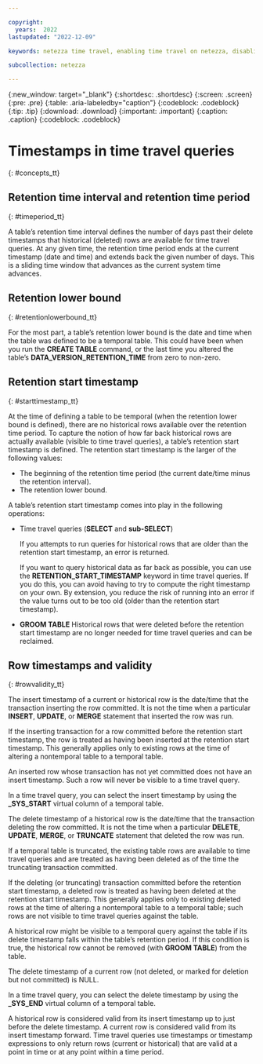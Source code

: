 ```yaml
---

copyright:
  years:  2022
lastupdated: "2022-12-09"

keywords: netezza time travel, enabling time travel on netezza, disabling time travel on netezza, enabling time travel, disabling time travel, time travel

subcollection: netezza

---
```


{:new_window: target="_blank"}
{:shortdesc: .shortdesc}
{:screen: .screen}
{:pre: .pre}
{:table: .aria-labeledby="caption"}
{:codeblock: .codeblock}
{:tip: .tip}
{:download: .download}
{:important: .important}
{:caption: .caption}
{:codeblock: .codeblock}

# Timestamps in time travel queries
{: #concepts_tt}

## Retention time interval and retention time period
{: #timeperiod_tt}

A table’s retention time interval defines the number of days past their delete timestamps that historical (deleted) rows are available for time travel queries. At any given time, the retention time period ends at the current timestamp (date and time) and extends back the given number of days. This is a sliding time window that advances as the current system time advances.

## Retention lower bound
{: #retentionlowerbound_tt}

For the most part, a table’s retention lower bound is the date and time when the table was defined to be a temporal table. This could have been when you run the **CREATE TABLE** command, or the last time you altered the table’s **DATA_VERSION_RETENTION_TIME** from zero to non-zero.

## Retention start timestamp
{: #starttimestamp_tt}

At the time of defining a table to be temporal (when the retention lower bound is defined), there are no historical rows available over the retention time period. To capture the notion of how far back historical rows are actually available (visible to time travel queries), a table’s retention start timestamp is defined. The retention start timestamp is the larger of the following values:

- The beginning of the retention time period (the current date/time minus the retention interval).
- The retention lower bound.

A table’s retention start timestamp comes into play in the following operations:

- Time travel queries (**SELECT** and **sub-SELECT**)

    If you attempts to run queries for historical rows that are older than the retention start timestamp, an error is returned.

    If you want to query historical data as far back as possible, you can use the **RETENTION_START_TIMESTAMP** keyword in time travel queries. If you do this, you can avoid having to try to compute the right timestamp on your own. By extension, you reduce the risk of running into an error if the value turns out to be too old (older than the retention start timestamp).

- **GROOM TABLE**
    Historical rows that were deleted before the retention start timestamp are no longer needed for time travel queries and can be reclaimed.

## Row timestamps and validity
{: #rowvalidity_tt}

The insert timestamp of a current or historical row is the date/time that the transaction inserting the row committed. It is not the time when a particular **INSERT**, **UPDATE**, or **MERGE** statement that inserted the row was run.

If the inserting transaction for a row committed before the retention start timestamp, the row is treated as having been inserted at the retention start timestamp. This generally applies only to existing rows at the time of altering a nontemporal table to a temporal table.

An inserted row whose transaction has not yet committed does not have an insert timestamp. Such a row will never be visible to a time travel query.

In a time travel query, you can select the insert timestamp by using the **_SYS_START** virtual column of a temporal table.

The delete timestamp of a historical row is the date/time that the transaction deleting the row committed. It is not the time when a particular **DELETE**, **UPDATE**, **MERGE**, or **TRUNCATE** statement that deleted the row was run.

If a temporal table is truncated, the existing table rows are available to time travel queries and are treated as having been deleted as of the time the truncating transaction committed.

If the deleting (or truncating) transaction committed before the retention start timestamp, a deleted row is treated as having been deleted at the retention start timestamp. This generally applies only to existing deleted rows at the time of altering a nontemporal table to a temporal table; such rows are not visible to time travel queries against the table.

A historical row might be visible to a temporal query against the table if its delete timestamp falls within the table’s retention period. If this condition is true, the historical row cannot be removed (with **GROOM TABLE**) from the table.

The delete timestamp of a current row (not deleted, or marked for deletion but not committed) is NULL.

In a time travel query, you can select the delete timestamp by using the **_SYS_END** virtual column of a temporal table.

A historical row is considered valid from its insert timestamp up to just before the delete timestamp. A current row is considered valid from its insert timestamp forward. Time travel queries use timestamps or timestamp expressions to only return rows (current or historical) that are valid at a point in time or at any point within a time period.
